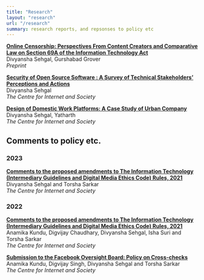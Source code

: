 ```yaml
---
title: "Research"
layout: "research"
url: "/research"
summary: research reports, and repsonses to policy etc
---
```


**[Online Censorship: Perspectives From Content Creators and Comparative Law on Section 69A of the Information Technology Act](https://papers.ssrn.com/sol3/papers.cfm?abstract_id=4404965)**  
Divyansha Sehgal, Gurshabad Grover  
*Preprint*

**[Security of Open Source Software : A Survey of Technical Stakeholders’ Perceptions and Actions](https://cis-india.org/openness/security-of-open-source-software-a-survey-of-technical-stakeholders2019-perceptions-and-actions-1)**  
Divyansha Sehgal  
*The Centre for Internet and Society*  

**[Design of Domestic Work Platforms: A Case Study of Urban Company](https://cis-india.org/raw/apc-cis-divyansha-sehgal-yathrath-designing-domestic-work-platforms)**  
Divyansha Sehgal, Yatharth  
*The Centre for Internet and Society*


## Comments to policy etc.

### 2023

**[Comments to the proposed amendments to The Information Technology (Intermediary Guidelines and Digital Media Ethics Code) Rules, 2021](https://cis-india.org/internet-governance/blog/comments-to-proposed-amendments-to-it-intermediary-guidelines-and-digital-media-ethics-code-rules)**    
Divyansha Sehgal and Torsha Sarkar  
*The Centre for Internet and Society*

### 2022

**[Comments to the proposed amendments to The Information Technology (Intermediary Guidelines and Digital Media Ethics Code) Rules, 2021](https://cis-india.org/internet-governance/blog/comments-to-draft-amendments-to-the-it-rules-2021)**  
Anamika Kundu, Digvijay Chaudhary, Divyansha Sehgal, Isha Suri and Torsha Sarkar  
*The Centre for Internet and Society*

**[Submission to the Facebook Oversight Board: Policy on Cross-checks](https://cis-india.org/internet-governance/blog/submission-to-the-facebook-oversight-board-policy-on-cross-checks)**  
Anamika Kundu, Digvijay Singh, Divyansha Sehgal and Torsha Sarkar  
*The Centre for Internet and Society*
